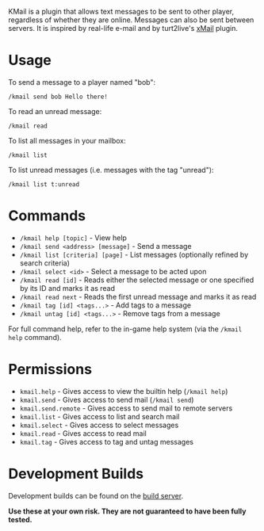 KMail is a plugin that allows text messages to be sent to other player, regardless of whether they are online. Messages can also be sent between servers. It is inspired by real-life e-mail and by turt2live's [xMail][xmail] plugin.

[xmail]: http://dev.bukkit.org/server-mods/xmail

# Usage

To send a message to a player named "bob":

    /kmail send bob Hello there!

To read an unread message:

    /kmail read

To list all messages in your mailbox:

    /kmail list

To list unread messages (i.e. messages with the tag "unread"):

    /kmail list t:unread

# Commands

* `/kmail help [topic]` - View help
* `/kmail send <address> [message]` - Send a message
* `/kmail list [criteria] [page]` - List messages (optionally refined by search criteria)
* `/kmail select <id>` - Select a message to be acted upon
* `/kmail read [id]` - Reads either the selected message or one specified by its ID and marks it as read
* `/kmail read next` - Reads the first unread message and marks it as read
* `/kmail tag [id] <tags...>` - Add tags to a message
* `/kmail untag [id] <tags...>` - Remove tags from a message

For full command help, refer to the in-game help system (via the `/kmail help` command).

# Permissions

* `kmail.help` - Gives access to view the builtin help (`/kmail help`)
* `kmail.send` - Gives access to send mail (`/kmail send`)
* `kmail.send.remote` - Gives access to send mail to remote servers
* `kmail.list` - Gives access to list and search mail
* `kmail.select` - Gives access to select messages
* `kmail.read` - Gives access to read mail
* `kmail.tag` - Gives access to tag and untag messages

# Development Builds

Development builds can be found on the [build server][build-server].

**Use these at your own risk. They are not guaranteed to have been fully tested.**

[build-server]: http://bukkit.kierdavis.com/KMail/
